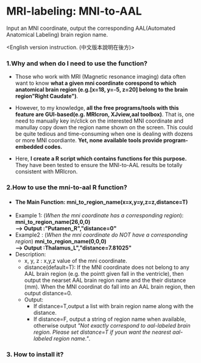 # MRI-labeling: MNI-to-AAL
Input an MNI coordinate, output the corresponding AAL(Automated Anatomical Labeling) brain region name.

<English version instruction. (中文版本說明在後方)>
### 1.Why and when do I need to use the function?
- Those who work with MRI (Magnetic resonance imaging) data often want to know **what a given mni coordinate corespond to which anatomical brain region (e.g.[x=18, y=-5, z=20] belong to the brain region"Right Caudate")**.

- However, to my knowledge, **all the free programs/tools with this feature are GUI-based(e.g. MRIcron, XJview,aal toolbox)**. That is, one need to manually key in/click on the interested MNI coordinate and manullay copy down the region name shown on the screen. This could be quite tedious and time-consuming when one is dealing with dozens or more MNI coordiante. **Yet, none available tools provide program-embedded codes.**

- Here, **I create a R script which contains functions for this purpose.** They have been tested to ensure the MNI-to-AAL results  be totally consistent with MRIcron.
 ### 2.How to use the mni-to-aal R function?
 - #### **The Main Function: mni_to_region_name(x=x,y=y,z=z,distance=T)**
 - Example 1: (*When the mni coordinate has a corresponding region*):
 **mni_to_region_name(26,0,0)  
--> Output :"Putamen_R","distance=0"**
 - Example2 : (*When the mni coordinate do NOT have a corresponding region*)
 **mni_to_region_name(0,0,0)  
--> Output :Thalamus_L","distance=7.81025"**
- Description: 
    - x, y, z : x,y,z value of the mni coordinate.
    - distance(default=T): If the MNI coordinate does not belong to any AAL brain region (e.g. the pointt given fall in the ventricle), then output the nearset AAL brain region name and the their distance (mm). When the MNI coordinat do fall into an AAL brain region, then output distance=0.
    - Output: 
        -   If distance=T,output a list with brain region name along with the distance. 
        - If distance=F, output a string of region name when available, otherwise output *"Not exactly correspond to aal-labeled brain region. Please set distance=T if youn want the nearest aal-labeled region name."*.
        
 ### 3. How to install it?
